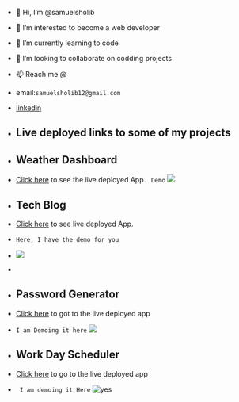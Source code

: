 - 👋 Hi, I’m @samuelsholib
- 👀 I’m interested to become a web developer
- 🌱 I’m currently learning to code
- 💞️ I’m looking to collaborate on codding projects
- 📫 Reach me @ 
 - email:`samuelsholib12@gmail.com` 


 - [linkedin](https://www.linkedin.com/in/samuel-sholib-2611271b1/)

-  ## Live deployed links to some of my projects 
-   ## Weather Dashboard
- [Click here](https://samuelsholib.github.io/weather-dashboard/) to see the live deployed App.
``` Demo```
  ![](https://github.com/samuelsholib/image-exporter/blob/main/Images/Togo-weather-dashboard.png)
- ## Tech Blog  
- [Click here](https://samuelsholib.github.io/tech-blog/) to see live deployed App.
- ```Here, I have the demo for you```
- ![](https://github.com/samuelsholib/image-exporter/blob/main/Images/tech-blog.png)
-  
- ## Password Generator
- [Click here](https://samuelsholib.github.io/strong-key-to-go/) to got to the live deployed app
- ```I am Demoing it here```
 ![](https://github.com/samuelsholib/image-exporter/blob/main/Images/password-generator%20.png)
 
- ## Work Day Scheduler
- [Click here](https://samuelsholib.github.io/work-day-scheduler/) to go to the live deployed app
- ``` I am demoing it Here```
![yes](https://github.com/samuelsholib/image-exporter/blob/main/Images/My%20daily%20schedule.png)

<!---
samuelsholib/samuelsholib is a ✨ special ✨ repository because its `README.md` (this file) appears on your GitHub profile.
You can click the Preview link to take a look at your changes.
--->
